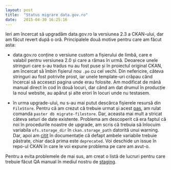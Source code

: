 ```yaml
---
layout: post
title:  "Status migrare data.gov.ro"
date:   2015-04-30 16:25:16
---
```


Ieri am încercat să upgradăm data.gov.ro la versiunea 2.3 a CKAN-ului, dar am făcut revert după o oră. Principalele două motive pentru care am făcut asta:

* data.gov.ro conține o versiune custom a fișierului de limbă, care e valabil pentru versiunea 2.0 și care a rămas în urmă. Deoarece unele stringuri care s-au tradus nu au fost puse și în proiectul original CKAN, am încercat să îmbin fișierul nou `.po` cu cel vechi. Din nefericire, câteva stringuri au fost potrivite prost, iar unele template-uri crăpau când încercai să accesezi pagina unde erau folosite. Am modificat de mână manual direct în cod în două locuri, dar când am dat drumul în producție la noul website, au apărut și alte erori în locuri unde nu testasem.

* în urma upgrade-ului, nu s-au mai putut descărca fișierele resursă din `FileStore`. Pentru că am crezut că trebuie urmat și acest [pas](http://docs.ckan.org/en/ckan-2.2/filestore.html#filestore-21-to-22-migration), am rulat comanda `paster db migrate-filestore`. Dar, aceasta mai mult a stricat câteva seturi de date existente. Problema am descoperit că era faptul că noi în procedurile noastre de upgrade, am scris că trebuia să înlocuim variabila `ofs.storage_dir` în `ckan.storage_path` datorită unui warning. Dar, apoi am [citit](http://docs.ckan.org/en/ckan-2.3/maintaining/configuration.html#ofs-storage-dir) în documentație că defapt ambele variabile trebuie păstrate, chiar dacă prima este `deprecated`. Voi deschide un issue în repo-ul CKAN în care le voi expune problema pe care am avut-o.

Pentru a evita problemele de mai sus, am creat o listă de lucruri pentru care trebuie făcut QA manual în mediul nostru de [staging](http://en.wikipedia.org/wiki/Staging_site).
